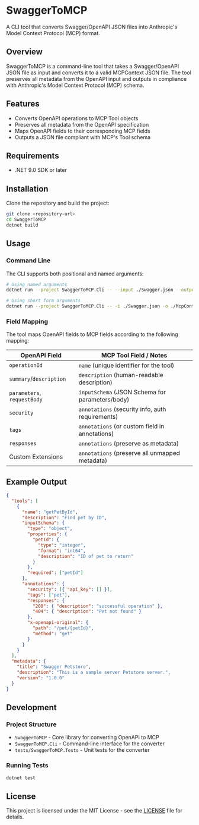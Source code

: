 # SwaggerToMCP

A CLI tool that converts Swagger/OpenAPI JSON files into Anthropic's Model Context Protocol (MCP) format.

## Overview

SwaggerToMCP is a command-line tool that takes a Swagger/OpenAPI JSON file as input and converts it to a valid MCPContext JSON file. The tool preserves all metadata from the OpenAPI input and outputs in compliance with Anthropic's Model Context Protocol (MCP) schema.

## Features

- Converts OpenAPI operations to MCP Tool objects
- Preserves all metadata from the OpenAPI specification
- Maps OpenAPI fields to their corresponding MCP fields
- Outputs a JSON file compliant with MCP's Tool schema

## Requirements

- .NET 9.0 SDK or later

## Installation

Clone the repository and build the project:

```bash
git clone <repository-url>
cd SwaggerToMCP
dotnet build
```

## Usage

### Command Line

The CLI supports both positional and named arguments:

```bash
# Using named arguments
dotnet run --project SwaggerToMCP.Cli -- --input ./Swagger.json --output ./McpContext.json

# Using short form arguments
dotnet run --project SwaggerToMCP.Cli -- -i ./Swagger.json -o ./McpContext.json
```

### Field Mapping

The tool maps OpenAPI fields to MCP fields according to the following mapping:

| OpenAPI Field         | MCP Tool Field / Notes                                 |
|----------------------|-------------------------------------------------------|
| `operationId`        | `name` (unique identifier for the tool)                |
| `summary`/`description` | `description` (human-readable description)           |
| `parameters`, `requestBody` | `inputSchema` (JSON Schema for parameters/body)  |
| `security`           | `annotations` (security info, auth requirements)       |
| `tags`               | `annotations` (or custom field in annotations)         |
| `responses`          | `annotations` (preserve as metadata)                   |
| Custom Extensions    | `annotations` (preserve all unmapped metadata)         |

## Example Output

```json
{
  "tools": [
    {
      "name": "getPetById",
      "description": "Find pet by ID",
      "inputSchema": {
        "type": "object",
        "properties": {
          "petId": {
            "type": "integer",
            "format": "int64",
            "description": "ID of pet to return"
          }
        },
        "required": ["petId"]
      },
      "annotations": {
        "security": [{ "api_key": [] }],
        "tags": ["pet"],
        "responses": {
          "200": { "description": "successful operation" },
          "404": { "description": "Pet not found" }
        },
        "x-openapi-original": {
          "path": "/pet/{petId}",
          "method": "get"
        }
      }
    }
  ],
  "metadata": {
    "title": "Swagger Petstore",
    "description": "This is a sample server Petstore server.",
    "version": "1.0.0"
  }
}
```

## Development

### Project Structure

- `SwaggerToMCP` - Core library for converting OpenAPI to MCP
- `SwaggerToMCP.Cli` - Command-line interface for the converter
- `tests/SwaggerToMCP.Tests` - Unit tests for the converter

### Running Tests

```bash
dotnet test
```

## License

This project is licensed under the MIT License - see the [LICENSE](../LICENSE) file for details.
